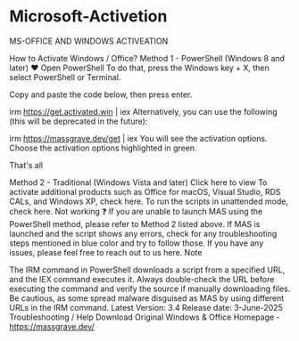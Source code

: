 # Microsoft-Activetion
MS-OFFICE AND WINDOWS ACTIVEATION


How to Activate Windows / Office?
Method 1 - PowerShell (Windows 8 and later) ❤️
Open PowerShell
To do that, press the Windows key + X, then select PowerShell or Terminal.

Copy and paste the code below, then press enter.

irm https://get.activated.win | iex
Alternatively, you can use the following (this will be deprecated in the future):

irm https://massgrave.dev/get | iex
You will see the activation options. Choose the activation options highlighted in green.

That's all

Method 2 - Traditional (Windows Vista and later)
Click here to view
To activate additional products such as Office for macOS, Visual Studio, RDS CALs, and Windows XP, check here.
To run the scripts in unattended mode, check here.
Not working ❓
If you are unable to launch MAS using the PowerShell method, please refer to Method 2 listed above.
If MAS is launched and the script shows any errors, check for any troubleshooting steps mentioned in blue color and try to follow those.
If you have any issues, please feel free to reach out to us here.
Note

The IRM command in PowerShell downloads a script from a specified URL, and the IEX command executes it.
Always double-check the URL before executing the command and verify the source if manually downloading files.
Be cautious, as some spread malware disguised as MAS by using different URLs in the IRM command.
Latest Version: 3.4
Release date: 3-June-2025
Troubleshooting / Help
Download Original Windows & Office
Homepage - https://massgrave.dev/
